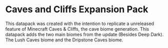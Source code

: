 # Caves and Cliffs Expansion Pack
This datapack was created with the intention to replicate a unreleased feature of Minecraft Caves & Cliffs, the cave biome generation. This datapack adds the two main biomes from the update (Besides Deep Dark). The Lush Caves biome and the Dripstone Caves biome.
